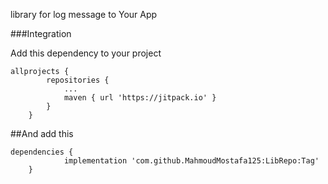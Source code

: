 library for log message to Your App


###Integration


Add this dependency to your project
```gradel
allprojects {
		repositories {
			...
			maven { url 'https://jitpack.io' }
		}
	}
```


##And add this 

```gradel
dependencies {
	        implementation 'com.github.MahmoudMostafa125:LibRepo:Tag'
	}
 ``` 

